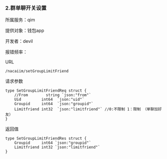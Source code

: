 ### **2.群单聊开关设置**

所属服务：qim

提供对象：钱包app

开发者：devil

报错频率：

URL

```
/nacaiim/setGroupLimitFriend
```

请求参数

    type SetGroupLimitFriendReq struct {
        //From        string `json:"from"`
        Uid         int64  `json:"uid"`
        Groupid     int64  `json:"groupid"`
        Limitfriend int32  `json:"limitfriend"` //0:不限制 1：限制 （单聊加好友）
    }

返回值

    type SetGroupLimitFriendRes struct {
        Groupid     int64 `json:"groupid"`
        Limitfriend int32 `json:"limitfriend"`
    }



